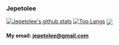 ### Jepetolee

[![Jepetolee's github stats](https://github-readme-stats.vercel.app/api?username=jepetolee)](https://github.com/jepetolee/jepetolee)
[![Top Langs](https://github-readme-stats.vercel.app/api/top-langs/?username=jepetolee)](https://github.com/anuraghazra/github-readme-stats)
<img align='center' src="http://mazassumnida.wtf/api/v2/generate_badge?boj=leejeasok05">
#### My email: jepetolee@gmail.com

